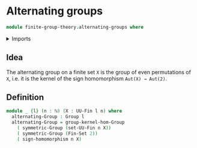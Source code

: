 # Alternating groups

```agda
module finite-group-theory.alternating-groups where
```

<details><summary>Imports</summary>
```agda
open import elementary-number-theory.natural-numbers
open import finite-group-theory.sign-homomorphism
open import group-theory.groups
open import group-theory.kernels
open import group-theory.symmetric-groups
open import univalent-combinatorics.finite-types
open import univalent-combinatorics.standard-finite-types
```
</details>

## Idea

The alternating group on a finite set `X` is the group of even permutations of `X`, i.e. it is the kernel of the sign homomorphism `Aut(X) → Aut(2)`.

## Definition

```agda
module _ {l} (n : ℕ) (X : UU-Fin l n) where
  alternating-Group : Group l
  alternating-Group = group-kernel-hom-Group
    ( symmetric-Group (set-UU-Fin n X))
    ( symmetric-Group (Fin-Set 2))
    ( sign-homomorphism n X)
```
